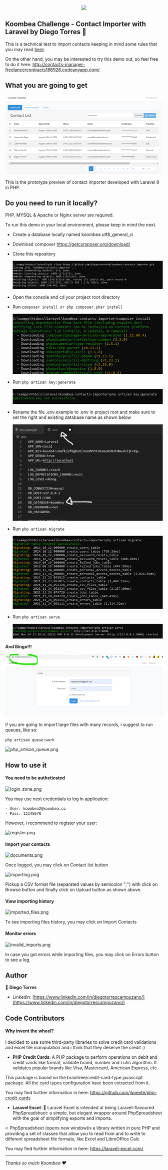 <p align="center"><a href="https://www.koombea.com/" target="_blank"><img src="https://www.koombea.com/wp-content/uploads/2020/04/Logo-with-solid-background.jpg"></a></p>

## Koombea Challenge - Contact Importer with Laravel by Diego Torres 👋

This is a technical test to import contacts keeping in mind some rules that you may read [here](RFC.md).

On the other hand, you may be interested to try this demo out, so feel free to do it here: http://contacts-manager-freelancercontracts166926.codeanyapp.com/ 

## What you are going to get

![preview.png](preview.png)

This is the prototype preview of contact importer developed with Laravel 8 in PHP.


## Do you need to run it locally?

PHP, MYSQL & Apache or Nginx server are required.

To run this demo in your local environment, please keep in mind the next.

- Create a database locally named koombea utf8_general_ci
- Download composer https://getcomposer.org/download/

- Clone this repository

    ![clone_repo.png](clone_repo.png)

- Open the console and cd your project root directory
- Run 
    ```composer install or php composer.phar install```

    ![composer_install.png](composer_install.png)

- Run 
    ```php artisan key:generate```

    ![php_artisan_key.png](php_artisan_key.png)

- Rename the file .env.example to .env in project root and make sure to set the right and existing database name as shown below

    ![env_config.png](env_config.png)

- Run 
    ```php artisan migrate```

    ![php_artisan_migrate.png](php_artisan_migrate.png)

- Run 
    ```php artisan serve```

    ![php_artisan_serve.png](php_artisan_serve.png)
    
**And Bingo!!!**

![preview_login.png](preview_login.png)

if you are going to import large files with many records, i suggest to run queues, like so:

```php artisan queue:work```

![php_artisan_queue.png](php_artisan_queue.png)


## How to use it

#### You need to be autheticated

![login_zone.png](login_zone.png)

You may use next credentials to log in application:

    - User: koombea2@koombea.co
    - Pass: 12345678

However, i recommend to register your user:

![register.png](register.png)


#### Import your contacts

![documents.png](documents.png)

Once logged, you may click on Contact list button

![importing.png](importing.png)

Pickup a CSV format file (separated values by semicolon ";") with click on Browse button and finally click on Upload button as shown above. 


#### View importing history

![imported_files.png](imported_files.png)

To see importing files history, you may click on Import Contacts


#### Monitor errors

![invalid_imports.png](invalid_imports.png)

In case you got errors while importing files, you may click on Errors button to see a log.


## Author

👤 **Diego Torres**

- Linkedin: [https://www.linkedin.com/in/diegotorrescampuzano/](https://www.linkedin.com/in/diegotorrescampuzano/)


## Code Contributors

#### Why invent the wheel?

I decided to use some third-party libraries to solve credit card validations and excel file manipulation and i think that they deserve the credit :)

- **PHP Credit Cards**: A PHP package to perform operations on debit and credit cards like format, validate brand, number and Luhn algorithm. It validates popular brands like Visa, Mastercard, American Express, etc. 

This package is based on the braintree/credit-card-type javascript package. All the card types configuration have been extracted from it.

You may find further information in here: https://github.com/jlorente/php-credit-cards

- **Laravel Excel**: 🚀 Laravel Excel is intended at being Laravel-flavoured PhpSpreadsheet: a simple, but elegant wrapper around PhpSpreadsheet with the goal of simplifying exports and imports.

🔥 PhpSpreadsheet (opens new window)is a library written in pure PHP and providing a set of classes that allow you to read from and to write to different spreadsheet file formats, like Excel and LibreOffice Calc.

You may find further information in here: https://laravel-excel.com/

---

_Thanks so much Koombea ❤️_
